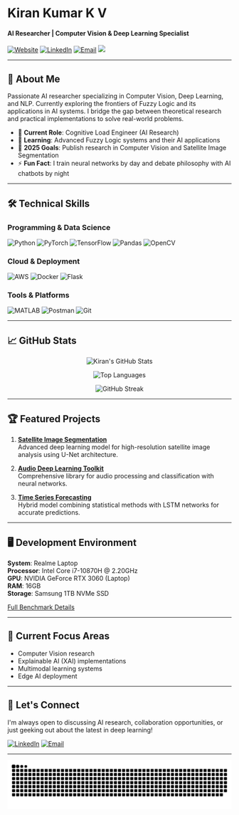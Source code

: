 # Kiran Kumar K V 
#### AI Researcher | Computer Vision & Deep Learning Specialist

[![Website](https://img.shields.io/badge/Portfolio-kirankumarkv.com-blue?style=flat-square)](https://www.linkedin.com/in/kiran-kumar-k-v/)
[![LinkedIn](https://img.shields.io/badge/LinkedIn-Connect-blue?style=flat-square&logo=linkedin)](https://www.linkedin.com/in/kiran-kumar-k-v/)
[![Email](https://img.shields.io/badge/Email-Contact%20Me-red?style=flat-square&logo=gmail)](mailto:your-email@gmail.com)
![](https://komarev.com/ghpvc/?username=kirankumarkv&label=Profile+Views&color=blue&style=flat-square)

---

## 🚀 About Me

Passionate AI researcher specializing in Computer Vision, Deep Learning, and NLP. Currently exploring the frontiers of Fuzzy Logic and its applications in AI systems. I bridge the gap between theoretical research and practical implementations to solve real-world problems.

- 🔭 **Current Role**: Cognitive Load Engineer (AI Research)
- 🌱 **Learning**: Advanced Fuzzy Logic systems and their AI applications
- 🎯 **2025 Goals**: Publish research in Computer Vision and Satellite Image Segmentation
- ⚡ **Fun Fact**: I train neural networks by day and debate philosophy with AI chatbots by night

---

## 🛠 Technical Skills

### Programming & Data Science
![Python](https://img.shields.io/badge/Python-Expert-3776AB?style=flat-square&logo=python&logoColor=white)
![PyTorch](https://img.shields.io/badge/PyTorch-Expert-EE4C2C?style=flat-square&logo=pytorch&logoColor=white)
![TensorFlow](https://img.shields.io/badge/TensorFlow-Advanced-FF6F00?style=flat-square&logo=tensorflow&logoColor=white)
![Pandas](https://img.shields.io/badge/Pandas-Expert-150458?style=flat-square&logo=pandas&logoColor=white)
![OpenCV](https://img.shields.io/badge/OpenCV-Advanced-5C3EE8?style=flat-square&logo=opencv&logoColor=white)

### Cloud & Deployment
![AWS](https://img.shields.io/badge/AWS-Intermediate-232F3E?style=flat-square&logo=amazon-aws&logoColor=white)
![Docker](https://img.shields.io/badge/Docker-Intermediate-2496ED?style=flat-square&logo=docker&logoColor=white)
![Flask](https://img.shields.io/badge/Flask-Intermediate-000000?style=flat-square&logo=flask&logoColor=white)

### Tools & Platforms
![MATLAB](https://img.shields.io/badge/MATLAB-Advanced-0076A8?style=flat-square&logo=mathworks&logoColor=white)
![Postman](https://img.shields.io/badge/Postman-Intermediate-FF6C37?style=flat-square&logo=postman&logoColor=white)
![Git](https://img.shields.io/badge/Git-Expert-F05032?style=flat-square&logo=git&logoColor=white)

---

## 📈 GitHub Stats

<div align="center">
  
![Kiran's GitHub Stats](https://github-readme-stats.vercel.app/api?username=kirankumarkv&show_icons=true&theme=radical&hide_title=true&hide_border=true)
  
![Top Languages](https://github-readme-stats.vercel.app/api/top-langs/?username=kirankumarkv&layout=compact&theme=radical&hide_border=true)
  
![GitHub Streak](https://streak-stats.demolab.com?user=kirankumarkv&theme=radical&hide_border=true&date_format=M%20j%5B%2C%20Y%5D)
  
</div>

---

## 🏆 Featured Projects

1. **[Satellite Image Segmentation](https://github.com/kirankumarkv/satellite-segmentation)**  
   Advanced deep learning model for high-resolution satellite image analysis using U-Net architecture.

2. **[Audio Deep Learning Toolkit](https://github.com/kirankumarkv/audio-dl)**  
   Comprehensive library for audio processing and classification with neural networks.

3. **[Time Series Forecasting](https://github.com/kirankumarkv/time-series-forecasting)**  
   Hybrid model combining statistical methods with LSTM networks for accurate predictions.

---

## 🖥 Development Environment

**System**: Realme Laptop  
**Processor**: Intel Core i7-10870H @ 2.20GHz  
**GPU**: NVIDIA GeForce RTX 3060 (Laptop)  
**RAM**: 16GB  
**Storage**: Samsung 1TB NVMe SSD  

[Full Benchmark Details](https://www.userbenchmark.com/UserRun/54001935)

---

## 🎯 Current Focus Areas

- Computer Vision research
- Explainable AI (XAI) implementations
- Multimodal learning systems
- Edge AI deployment

---

## 🤝 Let's Connect

I'm always open to discussing AI research, collaboration opportunities, or just geeking out about the latest in deep learning!

[![LinkedIn](https://img.shields.io/badge/LinkedIn-Connect%20Professionally-blue?style=for-the-badge&logo=linkedin)](https://www.linkedin.com/in/kiran-kumar-k-v/)
[![Email](https://img.shields.io/badge/Email-Contact%20Me-red?style=for-the-badge&logo=gmail)](mailto:your-email@gmail.com)

---

<div align="center">
  <picture>
    <source media="(prefers-color-scheme: dark)" srcset="https://raw.githubusercontent.com/platane/snk/output/github-contribution-grid-snake-dark.svg">
    <img alt="GitHub Snake" src="https://raw.githubusercontent.com/platane/snk/output/github-contribution-grid-snake-dark.svg" style="max-width: 100%; height: auto;" />
  </picture>
</div>
